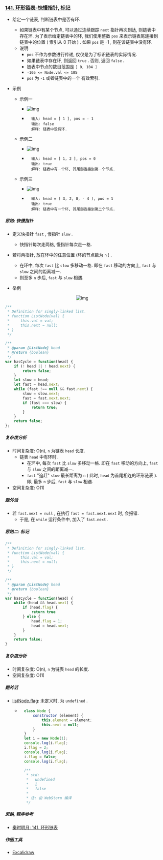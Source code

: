 ### [141. 环形链表-快慢指针, 标记](https://leetcode-cn.com/problems/linked-list-cycle/)

* 给定一个链表, 判断链表中是否有环.

    * 如果链表中有某个节点, 可以通过连续跟踪 `next` 指针再次到达, 则链表中存在环. 为了表示给定链表中的环, 我们使用整数 `pos` 来表示链表尾连接到链表中的位置 ( 索引从 0 开始 ) . 如果 `pos` 是 -1 , 则在该链表中没有环.
    * 说明
        * `pos` 不作为参数进行传递, 仅仅是为了标识链表的实际情况.
        * 如果链表中存在环, 则返回 `true` . 否则, 返回 `false` .
        * 链表中节点的数目范围是 `[ 0, 104 ]`
        * `-105 <= Node.val <= 105`
        * `pos` 为 `-1` 或者链表中的一个 有效索引.

* 示例

    * 示例一

        * ![img](https://github.com/sctang0/DataStructure-LeetCode/raw/main/images/01.array-linkList/01.003.01.png)

        * ```example
            输入: head = [ 1 ], pos = - 1
            输出: false
            解释: 链表中没有环.
            ```

    * 示例二

        * ![img](https://github.com/sctang0/DataStructure-LeetCode/raw/main/images/01.array-linkList/01.003.02.png)

        * ```example
            输入: head = [ 1, 2 ], pos = 0
            输出: true
            解释: 链表中有一个环, 其尾部连接到第一个节点.
            ```

    * 示例三

        * ![img](https://github.com/sctang0/DataStructure-LeetCode/raw/main/images/01.array-linkList/01.003.03.png)

        * ```example
            输入: head = [ 3, 2, 0, - 4 ], pos = 1
            输出: true
            解释: 链表中有一个环, 其尾部连接到第二个节点.
            ```




##### 思路: 快慢指针

* 定义快指针 `fast` , 慢指针 `slow` .
    * 快指针每次走两格, 慢指针每次走一格.
* 若将两指针, 放在环中的任意位置 (环的节点数为 `n` ) .
    * 在环中, 每次 `fast` 比 `slow` 多移动一格. 即在 `fast` 移动的方向上, `fast` 与 `slow` 之间的距离减一.
    * 则至多 `n` 步后, `fast` 与 `slow` 相遇.

* 举例

<div align = center>
    <img src = "https://github.com/sctang0/DataStructure-LeetCode/raw/main/images/01.array-linkList/01.003.04.png" alt = "img">
</div>

```javascript
/**
 * Definition for singly-linked list.
 * function ListNode(val) {
 *     this.val = val;
 *     this.next = null;
 * }
 */

/**
 * @param {ListNode} head
 * @return {boolean}
 */
var hasCycle = function(head) {
    if (! head || ! head.next) {
        return false;
    }
    let slow = head;
    let fast = head.next;
    while (fast !== null && fast.next) {
        slow = slow.next;
        fast = fast.next.next;
        if (fast === slow) {
            return true;
        }
    }
    return false;
};
```

##### 复杂度分析

* 时间复杂度: O(n), `n` 为链表 `head` 长度.
    * 链表 `head` 中有环时.
        * 在环中, 每次 `fast` 比 `slow` 多移动一格. 即在 `fast` 移动的方向上, `fast` 与 `slow` 之间的距离减一.
        * `fast` "追赶" `slow` 最长距离为 `n` ( 此时, `head` 为首尾相连的环形链表 ). 即, 最多 `n` 步后, `fast` 与 `slow` 相遇.
* 空间复杂度: O(1)

##### 题外话

* 若 `fast.next = null` , 在执行 `fast = fast.next.next` 时, 会报错.
    * 于是, 在 `while` 运行条件中, 加入了 `fast.next` .



##### 思路二: 标记

```javascript
/**
 * Definition for singly-linked list.
 * function ListNode(val) {
 *     this.val = val;
 *     this.next = null;
 * }
 */

/**
 * @param {ListNode} head
 * @return {boolean}
 */
var hasCycle = function(head) {
    while (head && head.next) {
        if (head.flag) {
            return true
        } else {
            head.flag = 1;
            head = head.next;
        }
    }
    return false;
}
```

##### 复杂度分析

* 时间复杂度: O(n), `n` 为链表 `head` 的长度.
* 空间复杂度: O(1)

##### 题外话

* [listNode.flag](https://stackoverflow.com/questions/17402125/what-is-a-flag-variable): 未定义时, 为 `undefined` .

    * ```javascript
        class Node {
            constructor (element) {
                this.element = element;
                this.next = null;
            }
        }
        let i = new Node(1);
        console.log(i.flag);
        i.flag = 2;
        console.log(i.flag);
        i.flag = false;
        console.log(i.flag);
        
        /**
         * std:
         *   undefined
         *   2
         *   false
         *
         * 注: 由 WebStorm 编译
         */
        ```



##### 思路, 程序参考

* [秦时明月: 141. 环形链表](https://leetcode-cn.com/problems/linked-list-cycle/solution/141-huan-xing-lian-biao-by-alexer-660/)

##### 作图工具

- [Excalidraw](https://excalidraw.com/)